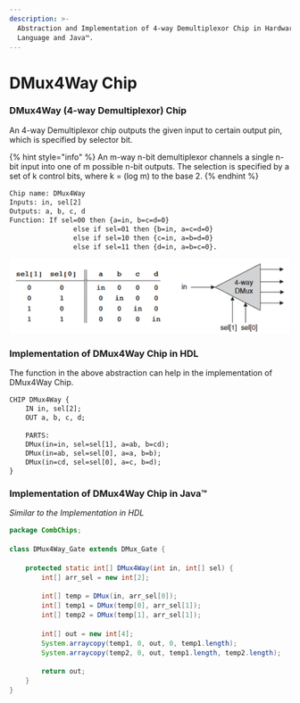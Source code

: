```yaml
---
description: >-
  Abstraction and Implementation of 4-way Demultiplexor Chip in Hardware Design
  Language and Java™.
---
```


# DMux4Way Chip

### DMux4Way (4-way Demultiplexor) Chip

An 4-way Demultiplexor chip outputs the given input to certain output pin, which is specified by selector bit.

{% hint style="info" %}
An m-way n-bit demultiplexor channels a single n-bit input into one of m possible n-bit outputs. The selection is specified by a set of k control bits, where k = (log m) to the base 2.
{% endhint %}

```nand2tetris-hdl
Chip name: DMux4Way
Inputs: in, sel[2]
Outputs: a, b, c, d
Function: If sel=00 then {a=in, b=c=d=0}
                else if sel=01 then {b=in, a=c=d=0}
                else if sel=10 then {c=in, a=b=d=0}
                else if sel=11 then {d=in, a=b=c=0}.
```

![Abstraction of 4-way Demultiplexor Chip - Representation and Truth Table](<../.gitbook/assets/img (1).png>)

### Implementation of DMux4Way Chip in HDL

The function in the above abstraction can help in the implementation of DMux4Way Chip.

```nand2tetris-hdl
CHIP DMux4Way {
    IN in, sel[2];
    OUT a, b, c, d;

    PARTS:
    DMux(in=in, sel=sel[1], a=ab, b=cd);
    DMux(in=ab, sel=sel[0], a=a, b=b);
    DMux(in=cd, sel=sel[0], a=c, b=d);
}
```

### Implementation of DMux4Way Chip in Java™

_Similar to the Implementation in HDL_

```java
package CombChips;

class DMux4Way_Gate extends DMux_Gate {
    
    protected static int[] DMux4Way(int in, int[] sel) {
        int[] arr_sel = new int[2];

        int[] temp = DMux(in, arr_sel[0]);
        int[] temp1 = DMux(temp[0], arr_sel[1]);
        int[] temp2 = DMux(temp[1], arr_sel[1]);

        int[] out = new int[4];
        System.arraycopy(temp1, 0, out, 0, temp1.length);
        System.arraycopy(temp2, 0, out, temp1.length, temp2.length);

        return out;
    }
}
```
